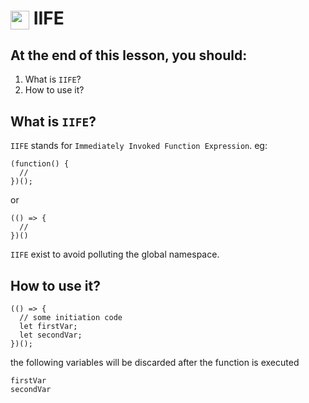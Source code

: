 # <span><img src="../../../../ga_cog.png" width="30" height="30" style="vertical-align: middle;"></span> IIFE

## At the end of this lesson, you should:
1. What is `IIFE`?
2. How to use it?

## What is `IIFE`?
`IIFE` stands for `Immediately Invoked Function Expression`.
eg:
```
(function() {
  //
})();
```
or
```
(() => {
  //
})()
```
`IIFE` exist to avoid polluting the global namespace.

## How to use it?
```
(() => {
  // some initiation code
  let firstVar;
  let secondVar;
})();
```
the following variables will be discarded after the function is executed
```
firstVar
secondVar
```